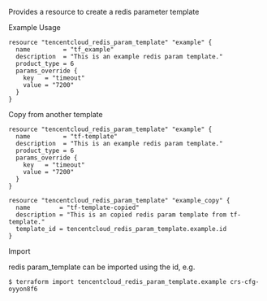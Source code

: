 Provides a resource to create a redis parameter template

Example Usage

```hcl
resource "tencentcloud_redis_param_template" "example" {
  name         = "tf_example"
  description  = "This is an example redis param template."
  product_type = 6
  params_override {
    key   = "timeout"
    value = "7200"
  }
}
```

Copy from another template

```hcl
resource "tencentcloud_redis_param_template" "example" {
  name         = "tf-template"
  description  = "This is an example redis param template."
  product_type = 6
  params_override {
    key   = "timeout"
    value = "7200"
  }
}

resource "tencentcloud_redis_param_template" "example_copy" {
  name        = "tf-template-copied"
  description = "This is an copied redis param template from tf-template."
  template_id = tencentcloud_redis_param_template.example.id
}
```

Import

redis param_template can be imported using the id, e.g.
```
$ terraform import tencentcloud_redis_param_template.example crs-cfg-oyyon8f6
```
